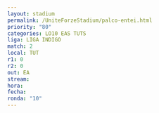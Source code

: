 ```yaml
---
layout: stadium
permalink: /UniteForzeStadium/palco-entei.html
priority: "80"
categories: LO10 EAS TUTS
liga: LIGA INDIGO
match: 2
local: TUT
r1: 0
r2: 0
out: EA
stream: 
hora: 
fecha: 
ronda: "10"
---
```

